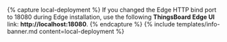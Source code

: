 {% capture local-deployment %}
If you changed the Edge HTTP bind port to 18080 during Edge installation, use the following **ThingsBoard Edge UI** link: **http://localhost:18080**.
{% endcapture %}
{% include templates/info-banner.md content=local-deployment %}